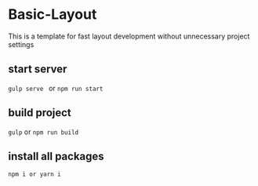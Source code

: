 # Basic-Layout
 This is a template for fast layout development without unnecessary project settings

## start server 
`gulp serve ` or `npm run start`

## build project
`gulp` or  `npm run build`

## install all packages
`npm i or yarn i`
